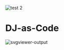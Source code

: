 

![test 2](https://github.com/glentiktak/DJ-as-Code/assets/11195748/1b38baaa-9416-4537-b268-c4829b3831db)

# DJ-as-Code

![svgviewer-output](https://github.com/glentiktak/DJ-as-Code/assets/11195748/21940cc2-a098-4061-9c8f-7115c0c6cdba)
